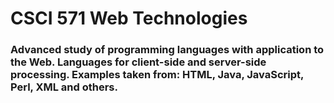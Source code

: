 # CSCI 571 Web Technologies

### Advanced study of programming languages with application to the Web. Languages for client-side and server-side processing. Examples taken from: HTML, Java, JavaScript, Perl, XML and others. 
